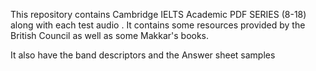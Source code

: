 This repository contains Cambridge IELTS Academic PDF SERIES (8-18) along with each test audio . 
It contains some resources provided by the British Council as well as some Makkar's books. 

It also have the band descriptors and the Answer sheet samples 

